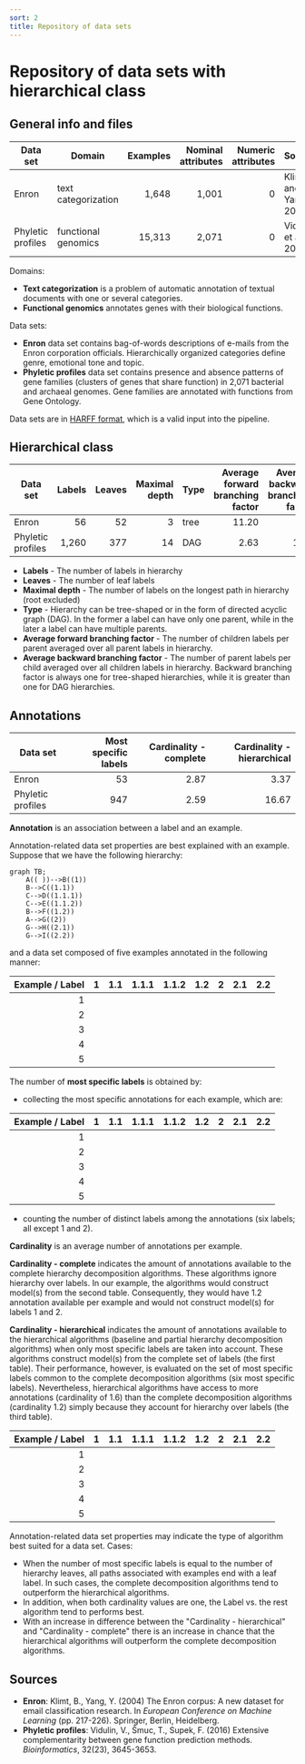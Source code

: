```yaml
---
sort: 2
title: Repository of data sets
---
```


# Repository of data sets with hierarchical class

## General info and files

| Data set | Domain              | Examples | Nominal attributes | Numeric attributes | Source                | File                                              |
| -------- | ------------------- | -------: | -----------------: | -----------------: | --------------------- | ------------------------------------------------- |
| Enron    | text categorization | 1,648    | 1,001              | 0                  | Klimt and Yang, 2004  | [<i class="fa fa-download" aria-hidden="true"></i>](https://github.com/vedranav/hierarchy-decomposition-pipeline/raw/master/src/test/resources/enron.harff.zip) |
| Phyletic profiles | functional genomics | 15,313 | 2,071 | 0 | Vidulin et al., 2016 | [<i class="fa fa-download" aria-hidden="true"></i>](https://github.com/vedranav/hierarchy-decomposition-pipeline/raw/master/src/test/resources/phyletic_profiles.harff.zip) |

Domains:
- **Text categorization** is a problem of automatic annotation of textual documents with one or several categories.
- **Functional genomics** annotates genes with their biological functions.

Data sets:
- **Enron** data set contains bag-of-words descriptions of e-mails from the Enron corporation officials. Hierarchically organized categories define genre, emotional tone and topic.
- **Phyletic profiles** data set contains presence and absence patterns of gene families (clusters of genes that share function) in 2,071 bacterial and archaeal genomes. Gene families are annotated with functions from Gene Ontology.


Data sets are in [HARFF format](https://vedranav.github.io/hierarchy-decomposition-pipeline/inputs/dataset.html), which is a valid input into the pipeline.


## Hierarchical class

| Data set          | Labels | Leaves | Maximal depth | Type | Average forward branching factor | Average backward branching factor |
| ----------------- | -----: | -----: | ------------: | ---- | -------------------------------: | --------------------------------: |
| Enron             | 56     | 52     | 3             | tree | 11.20                            | 1                                 |
| Phyletic profiles | 1,260  | 377    | 14            | DAG  | 2.63                             | 1.85                              |

- **Labels** - The number of labels in hierarchy
- **Leaves** - The number of leaf labels
- **Maximal depth** - The number of labels on the longest path in hierarchy (root excluded)
- **Type** - Hierarchy can be tree-shaped or in the form of directed acyclic graph (DAG). In the former a label can have only one parent, while in the later a label can have multiple parents.
- **Average forward branching factor** - The number of children labels per parent averaged over all parent labels in hierarchy.
- **Average backward branching factor** - The number of parent labels per child averaged over all children labels in hierarchy. Backward branching factor is always one for tree-shaped hierarchies, while it is greater than one for DAG hierarchies.


## Annotations

| Data set          | Most specific labels | Cardinality - complete | Cardinality - hierarchical |
| ----------------- | -------------------: | ---------------------: | -------------------------: |
| Enron             | 53                   | 2.87                   | 3.37                       |
| Phyletic profiles | 947                  | 2.59                   | 16.67                      |

**Annotation** is an association between a label and an example.

Annotation-related data set properties are best explained with an example. Suppose that we have the following hierarchy:

```mermaid
graph TB;
    A(( ))-->B((1))
    B-->C((1.1))
    C-->D((1.1.1))
    C-->E((1.1.2))
    B-->F((1.2))
    A-->G((2))
    G-->H((2.1))
    G-->I((2.2))    
```

and a data set composed of five examples annotated in the following manner:

| Example / Label |  1  | 1.1 | 1.1.1 | 1.1.2 | 1.2 |  2  | 2.1 | 2.2 |
| --------------: | :-: | :-: | :---: | :---: | :-: | :-: | :-: | :-: |
| 1               |||||| <i class="fa fa-check"></i> || <i class="fa fa-check"></i> |
| 2               | <i class="fa fa-check"></i> | <i class="fa fa-check"></i> |||||||
| 3               | <i class="fa fa-check"></i> | <i class="fa fa-check"></i> || <i class="fa fa-check"></i> |||||
| 4               | <i class="fa fa-check"></i> | <i class="fa fa-check"></i> | <i class="fa fa-check"></i> || <i class="fa fa-check"></i> ||||
| 5               |||||| <i class="fa fa-check"></i> | <i class="fa fa-check"></i> ||

The number of **most specific labels** is obtained by:
- collecting the most specific annotations for each example, which are:

| Example / Label |  1  | 1.1 | 1.1.1 | 1.1.2 | 1.2 |  2  | 2.1 | 2.2 |
| --------------: | :-: | :-: | :---: | :---: | :-: | :-: | :-: | :-: |
| 1               |||||||| <i class="fa fa-check"></i> |
| 2               || <i class="fa fa-check"></i> |||||||
| 3               |||| <i class="fa fa-check"></i> |||||
| 4               ||| <i class="fa fa-check"></i> || <i class="fa fa-check"></i> ||||
| 5               ||||||| <i class="fa fa-check"></i> ||

- counting the number of distinct labels among the annotations (six labels; all except 1 and 2).

**Cardinality** is an average number of annotations per example.

**Cardinality - complete** indicates the amount of annotations available to the complete hierarchy decomposition algorithms. These algorithms ignore hierarchy over labels. In our example, the algorithms would construct model(s) from the second table. Consequently, they would have 1.2 annotation available per example and would not construct model(s) for labels 1 and 2.

**Cardinality - hierarchical** indicates the amount of annotations available to the hierarchical algorithms (baseline and partial hierarchy decomposition algorithms) when only most specific labels are taken into account. These algorithms construct model(s) from the complete set of labels (the first table). Their performance, however, is evaluated on the set of most specific labels common to the complete decomposition algorithms (six most specific labels). Nevertheless, hierarchical algorithms have access to more annotations (cardinality of 1.6) than the complete decomposition algorithms (cardinality 1.2) simply because they account for hierarchy over labels (the third table).

| Example / Label |  1  | 1.1 | 1.1.1 | 1.1.2 | 1.2 |  2  | 2.1 | 2.2 |
| --------------: | :-: | :-: | :---: | :---: | :-: | :-: | :-: | :-: |
| 1               |||||||| <i class="fa fa-check"></i> |
| 2               || <i class="fa fa-check"></i> |||||||
| 3               || <i class="fa fa-check"></i> || <i class="fa fa-check"></i> |||||
| 4               || <i class="fa fa-check"></i> | <i class="fa fa-check"></i> || <i class="fa fa-check"></i> ||||
| 5               ||||||| <i class="fa fa-check"></i> ||


Annotation-related data set properties may indicate the type of algorithm best suited for a data set. Cases:

- When the number of most specific labels is equal to the number of hierarchy leaves, all paths associated with examples end with a leaf label. In such cases, the complete decomposition algorithms tend to outperform the hierarchical algorithms.
- In addition, when both cardinality values are one, the Label vs. the rest algorithm tend to performs best.
- With an increase in difference between the "Cardinality - hierarchical" and "Cardinality - complete" there is an increase in chance that the hierarchical algorithms will outperform the complete decomposition algorithms.


## Sources

- **Enron**: Klimt, B., Yang, Y. (2004) The Enron corpus: A new dataset for email classification research. In *European Conference on Machine Learning* (pp. 217-226). Springer, Berlin, Heidelberg.
- **Phyletic profiles**: Vidulin, V., Šmuc, T., Supek, F. (2016) Extensive complementarity between gene function prediction methods. *Bioinformatics*, 32(23), 3645-3653.
